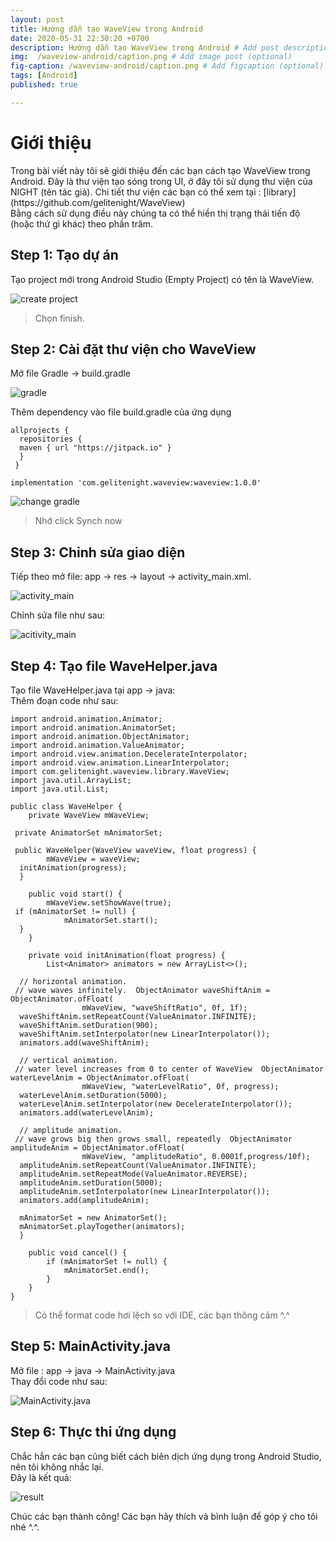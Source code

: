 ```yaml
---
layout: post
title: Hướng dẫn tạo WaveView trong Android
date: 2020-05-31 22:30:20 +0700
description: Hướng dẫn tạo WaveView trong Android # Add post description (optional)
img:  /waveview-android/caption.png # Add image post (optional)
fig-caption: /waveview-android/caption.png # Add figcaption (optional)
tags: [Android]
published: true

---
```


<h1>Giới thiệu</h1>
Trong bài viết này tôi sẽ giới thiệu đến các bạn cách tạo WaveView trong Android. Đây là thư viện tạo sóng trong UI, ở đây tôi sử dụng thư viện của NIGHT (tên tác giả). Chi tiết thư viện các bạn có thể xem tại : [library](https://github.com/gelitenight/WaveView)<br>
Bằng cách sử dụng điều này chúng ta có thể hiển thị trạng thái tiến độ (hoặc thứ gì khác) theo phần trăm. <br>
<h2>Step 1: Tạo dự án</h2>
Tạo project mới trong Android Studio (Empty Project) có tên là WaveView.

![create project](/assets/img/waveview-android/create-project-android.png)

> Chọn finish.
<h2> Step 2: Cài đặt thư viện cho WaveView</h2>
Mở file Gradle -> build.gradle <br>

![gradle](/assets/img/waveview-android/gradle-position.png)

Thêm dependency vào file build.gradle của ứng dụng

    allprojects {  
      repositories {  
      maven { url "https://jitpack.io" }  
	  }
     }
     
    implementation 'com.gelitenight.waveview:waveview:1.0.0'

![change gradle](/assets/img/waveview-android/change-gradle.png)

> Nhớ click Synch now
<h2>Step 3: Chỉnh sửa giao diện </h2>
Tiếp theo mở file: app -> res -> layout -> activity_main.xml.<br>

![activity_main](/assets/img/waveview-android/layout-main-position.png)

Chỉnh sửa file như sau:<br>

![acitivity_main](/assets/img/waveview-android/acitivity_main_content.png)

<h2>Step 4: Tạo file WaveHelper.java</h2>
Tạo file WaveHelper.java tại app -> java:<br>
Thêm đoạn code như sau:<br>
  

    import android.animation.Animator;  
    import android.animation.AnimatorSet;  
    import android.animation.ObjectAnimator;  
    import android.animation.ValueAnimator;  
    import android.view.animation.DecelerateInterpolator;  
    import android.view.animation.LinearInterpolator;  
    import com.gelitenight.waveview.library.WaveView;  
    import java.util.ArrayList;  
    import java.util.List;  
      
    public class WaveHelper {  
        private WaveView mWaveView;  
      
     private AnimatorSet mAnimatorSet;  
      
     public WaveHelper(WaveView waveView, float progress) {  
            mWaveView = waveView;  
      initAnimation(progress);  
      }  
      
        public void start() {  
            mWaveView.setShowWave(true);  
     if (mAnimatorSet != null) {  
                mAnimatorSet.start();  
      }  
        }  
      
        private void initAnimation(float progress) {  
            List<Animator> animators = new ArrayList<>();  
      
      // horizontal animation.  
     // wave waves infinitely.  ObjectAnimator waveShiftAnim = ObjectAnimator.ofFloat(  
                    mWaveView, "waveShiftRatio", 0f, 1f);  
      waveShiftAnim.setRepeatCount(ValueAnimator.INFINITE);  
      waveShiftAnim.setDuration(900);  
      waveShiftAnim.setInterpolator(new LinearInterpolator());  
      animators.add(waveShiftAnim);  
      
      // vertical animation.  
     // water level increases from 0 to center of WaveView  ObjectAnimator waterLevelAnim = ObjectAnimator.ofFloat(  
                    mWaveView, "waterLevelRatio", 0f, progress);  
      waterLevelAnim.setDuration(5000);  
      waterLevelAnim.setInterpolator(new DecelerateInterpolator());  
      animators.add(waterLevelAnim);  
      
      // amplitude animation.  
     // wave grows big then grows small, repeatedly  ObjectAnimator amplitudeAnim = ObjectAnimator.ofFloat(  
                    mWaveView, "amplitudeRatio", 0.0001f,progress/10f);  
      amplitudeAnim.setRepeatCount(ValueAnimator.INFINITE);  
      amplitudeAnim.setRepeatMode(ValueAnimator.REVERSE);  
      amplitudeAnim.setDuration(5000);  
      amplitudeAnim.setInterpolator(new LinearInterpolator());  
      animators.add(amplitudeAnim);  
      
      mAnimatorSet = new AnimatorSet();  
      mAnimatorSet.playTogether(animators);  
      }  
      
        public void cancel() {  
            if (mAnimatorSet != null) {  
                mAnimatorSet.end();  
		    }  
        }  
    }
> Có thể format code hơi lệch so với IDE, các bạn thông cảm ^.^
<h2>Step 5: MainActivity.java</h2>
Mở file : app -> java -> MainActivity.java<br>
Thay đổi code như sau: <br> 

![MainActivity.java](/assets/img/waveview-android/main-activity.png)

<h2>Step 6: Thực thi ứng dụng </h2>
Chắc hẳn các bạn cũng biết cách biên dịch ứng dụng trong Android Studio, nên tôi không nhắc lại.<br>
Đây là kết quả:<br>

![result](/assets/img/waveview-android/result.png)

Chúc các bạn thành công! Các bạn hãy thích và bình luận để góp ý cho tôi nhé ^.^.
